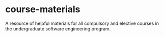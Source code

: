 course-materials
================

A resource of helpful materials for all compulsory and elective courses in the undergraduate software engineering program.
